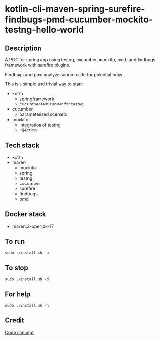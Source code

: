 # kotlin-cli-maven-spring-surefire-findbugs-pmd-cucumber-mockito-testng-hello-world

## Description
A POC for spring app using testng, cucumber, mockito,
pmd, and findbugs framework with surefire plugins.

Findbugs and pmd analyze source code for
potential bugs.

This is a simple and trivial way to start:
  - kotlin
    - springframework
    - cucumber test runner for testng
  - cucumber
    - parameterized scenario
  - mockito
    - integration of testng
    - injection

## Tech stack
- kotlin
- maven
	- mockito
  - spring
  - testng
  - cucumber
  - surefire
  - findbugs
  - pmd

## Docker stack
- maven:3-openjdk-17

## To run
`sudo ./install.sh -u`

## To stop
`sudo ./install.sh -d`

## For help
`sudo ./install.sh -h`

## Credit
[Code concept](https://github.com/eugenp/tutorials/tree/master/testing-modules/testng)
